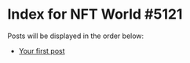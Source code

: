 # Index for NFT World #5121
Posts will be displayed in the order below:

- [Your first post](./001-first.md)

